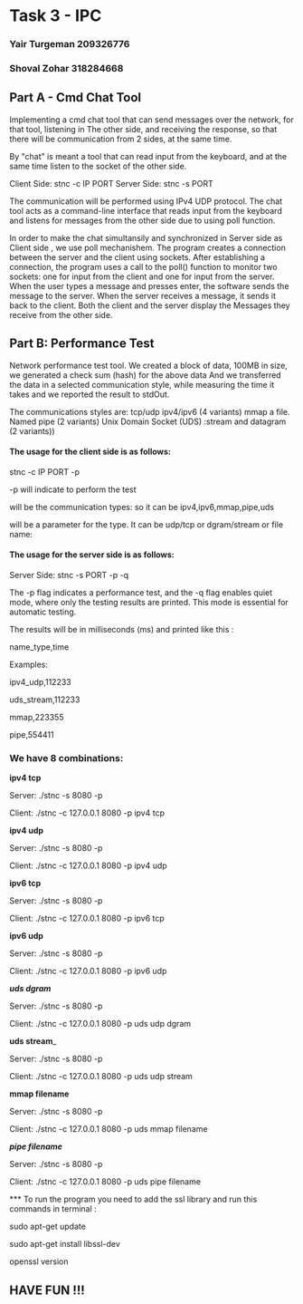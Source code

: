 # Task 3 - IPC 

### Yair Turgeman 209326776

### Shoval Zohar 318284668

## Part A - Cmd Chat Tool

Implementing a cmd chat tool that can send messages over the network, for that tool, listening in
The other side, and receiving the response, so that there will be communication from 2 sides, at the same time.

By "chat" is meant a tool that can read input from the keyboard, and at the same time listen to the socket
of the other side.

Client Side: stnc -c IP PORT
Server Side: stnc -s PORT

The communication will be performed using IPv4 UDP protocol.
The chat tool acts as a command-line interface that reads input from the keyboard and listens for messages from the other side due to using poll function.

In order to make the chat simultansily and synchronized in Server side as Client side , we use poll mechanishem.
The program creates a connection between the server and the client using sockets. After establishing a connection, the program uses a call to the poll() function to monitor two sockets: one for input from the client and one for input from the server. When the user types a message and presses enter, the software sends the message to the server. When the server receives a message, it sends it back to the client. Both the client and the server display the
Messages they receive from the other side.

## Part B: Performance Test
Network performance test tool.
We created a block of data, 100MB in size, we generated a check sum (hash) for the above data
And we transferred the data in a selected communication style, while measuring the time it takes
and we reported the result to stdOut.

The communications styles are:
tcp/udp ipv4/ipv6 (4 variants)
mmap a file. Named pipe (2 variants)
Unix Domain Socket (UDS) :stream and datagram (2 variants))

#### The usage for the client side is as follows:

stnc -c IP PORT -p <type> <param>
  
-p will indicate to perform the test

<type> will be the communication types: so it can be ipv4,ipv6,mmap,pipe,uds

<param> will be a parameter for the type. It can be udp/tcp or dgram/stream or file name:
  
#### The usage for the server side is as follows:

Server Side: stnc -s PORT -p -q

The -p flag indicates a performance test, and the -q flag enables quiet mode, where only the testing results are printed. This mode is essential for automatic testing.

The results will be in milliseconds (ms) and printed like this :

name_type,time

Examples:

ipv4_udp,112233

uds_stream,112233

mmap,223355

pipe,554411

### We have 8 combinations:
____ipv4 tcp____
  
Server:
 ./stnc -s 8080 -p 

 Client:
./stnc -c 127.0.0.1 8080 -p ipv4 tcp
  
____ipv4 udp____

Server:
./stnc -s 8080 -p 

Client:
./stnc -c 127.0.0.1 8080 -p ipv4 udp
  
____ipv6 tcp____
  
Server:
./stnc -s 8080 -p 

Client:
./stnc -c 127.0.0.1 8080 -p ipv6 tcp
  
____ipv6 udp____

Server:
./stnc -s 8080 -p 

Client:
./stnc -c 127.0.0.1 8080 -p ipv6 udp
 
_____uds dgram_____
 
Server:
./stnc -s 8080 -p 

Client:
./stnc -c 127.0.0.1 8080 -p uds udp dgram
  
____uds stream_____
 
Server:
./stnc -s 8080 -p 

Client:
./stnc -c 127.0.0.1 8080 -p uds udp stream
  
____mmap filename____
  
 Server:
./stnc -s 8080 -p 

Client:
./stnc -c 127.0.0.1 8080 -p uds mmap filename
  
_____pipe filename_____
 
 Server:
./stnc -s 8080 -p 

Client:
./stnc -c 127.0.0.1 8080 -p uds pipe filename
 
  
  
 *** To run the program you need to add the ssl library and run this commands in terminal :

sudo apt-get update

sudo apt-get install libssl-dev

openssl version
 
## HAVE FUN !!! 
